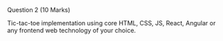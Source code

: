 Question 2 (10 Marks)

Tic-tac-toe implementation using core HTML, CSS, JS, React, Angular or any frontend web technology of your choice.
